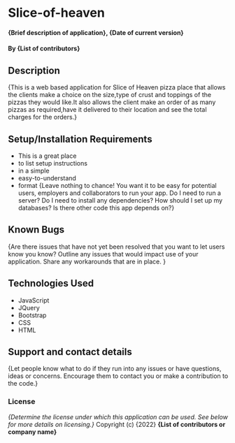 # Slice-of-heaven

#### {Brief description of application}, {Date of current version}
#### By **{List of contributors}**
## Description
{This is a web based application for Slice of Heaven pizza place that allows the clients make a choice on the size,type of crust and toppings of the pizzas they would like.It also allows the client make an order of as many pizzas as required,have it delivered to their location and see the total charges for the orders.}
## Setup/Installation Requirements
* This is a great place
* to list setup instructions
* in a simple
* easy-to-understand
* format
{Leave nothing to chance! You want it to be easy for potential users, employers and collaborators to run your app. Do I need to run a server? Do I need to install any dependencies? How should I set up my databases? Is there other code this app depends on?}
## Known Bugs
{Are there issues that have not yet been resolved that you want to let users know you know? Outline any issues that would impact use of your application. Share any workarounds that are in place. }
## Technologies Used
* JavaScript
* JQuery
* Bootstrap
* CSS
* HTML
## Support and contact details
{Let people know what to do if they run into any issues or have questions, ideas or concerns.  Encourage them to contact you or make a contribution to the code.}
### License
*{Determine the license under which this application can be used.  See below for more details on licensing.}*
Copyright (c) {2022} **{List of contributors or company name}**